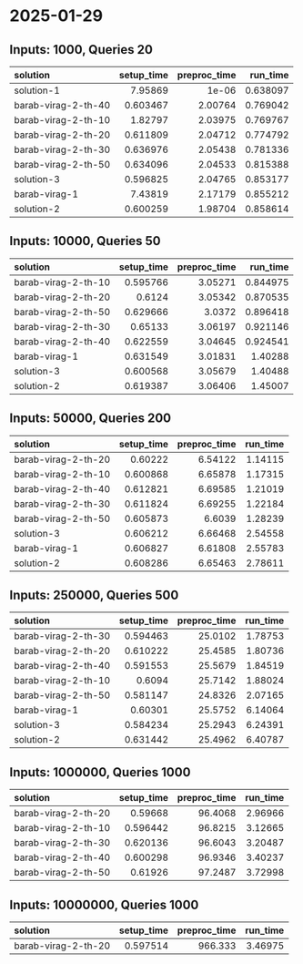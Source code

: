 # 2025-01-29

## Inputs: 1000, Queries 20

| solution            |   setup_time |   preproc_time |   run_time |
|:--------------------|-------------:|---------------:|-----------:|
| solution-1          |     7.95869  |        1e-06   |   0.638097 |
| barab-virag-2-th-40 |     0.603467 |        2.00764 |   0.769042 |
| barab-virag-2-th-10 |     1.82797  |        2.03975 |   0.769767 |
| barab-virag-2-th-20 |     0.611809 |        2.04712 |   0.774792 |
| barab-virag-2-th-30 |     0.636976 |        2.05438 |   0.781336 |
| barab-virag-2-th-50 |     0.634096 |        2.04533 |   0.815388 |
| solution-3          |     0.596825 |        2.04765 |   0.853177 |
| barab-virag-1       |     7.43819  |        2.17179 |   0.855212 |
| solution-2          |     0.600259 |        1.98704 |   0.858614 |

## Inputs: 10000, Queries 50

| solution            |   setup_time |   preproc_time |   run_time |
|:--------------------|-------------:|---------------:|-----------:|
| barab-virag-2-th-10 |     0.595766 |        3.05271 |   0.844975 |
| barab-virag-2-th-20 |     0.6124   |        3.05342 |   0.870535 |
| barab-virag-2-th-50 |     0.629666 |        3.0372  |   0.896418 |
| barab-virag-2-th-30 |     0.65133  |        3.06197 |   0.921146 |
| barab-virag-2-th-40 |     0.622559 |        3.04645 |   0.924541 |
| barab-virag-1       |     0.631549 |        3.01831 |   1.40288  |
| solution-3          |     0.600568 |        3.05679 |   1.40488  |
| solution-2          |     0.619387 |        3.06406 |   1.45007  |

## Inputs: 50000, Queries 200

| solution            |   setup_time |   preproc_time |   run_time |
|:--------------------|-------------:|---------------:|-----------:|
| barab-virag-2-th-20 |     0.60222  |        6.54122 |    1.14115 |
| barab-virag-2-th-10 |     0.600868 |        6.65878 |    1.17315 |
| barab-virag-2-th-40 |     0.612821 |        6.69585 |    1.21019 |
| barab-virag-2-th-30 |     0.611824 |        6.69255 |    1.22184 |
| barab-virag-2-th-50 |     0.605873 |        6.6039  |    1.28239 |
| solution-3          |     0.606212 |        6.66468 |    2.54558 |
| barab-virag-1       |     0.606827 |        6.61808 |    2.55783 |
| solution-2          |     0.608286 |        6.65463 |    2.78611 |

## Inputs: 250000, Queries 500

| solution            |   setup_time |   preproc_time |   run_time |
|:--------------------|-------------:|---------------:|-----------:|
| barab-virag-2-th-30 |     0.594463 |        25.0102 |    1.78753 |
| barab-virag-2-th-20 |     0.610222 |        25.4585 |    1.80736 |
| barab-virag-2-th-40 |     0.591553 |        25.5679 |    1.84519 |
| barab-virag-2-th-10 |     0.6094   |        25.7142 |    1.88024 |
| barab-virag-2-th-50 |     0.581147 |        24.8326 |    2.07165 |
| barab-virag-1       |     0.60301  |        25.5752 |    6.14064 |
| solution-3          |     0.584234 |        25.2943 |    6.24391 |
| solution-2          |     0.631442 |        25.4962 |    6.40787 |

## Inputs: 1000000, Queries 1000

| solution            |   setup_time |   preproc_time |   run_time |
|:--------------------|-------------:|---------------:|-----------:|
| barab-virag-2-th-20 |     0.59668  |        96.4068 |    2.96966 |
| barab-virag-2-th-10 |     0.596442 |        96.8215 |    3.12665 |
| barab-virag-2-th-30 |     0.620136 |        96.6043 |    3.20487 |
| barab-virag-2-th-40 |     0.600298 |        96.9346 |    3.40237 |
| barab-virag-2-th-50 |     0.61926  |        97.2487 |    3.72998 |

## Inputs: 10000000, Queries 1000

| solution            |   setup_time |   preproc_time |   run_time |
|:--------------------|-------------:|---------------:|-----------:|
| barab-virag-2-th-20 |     0.597514 |        966.333 |    3.46975 |